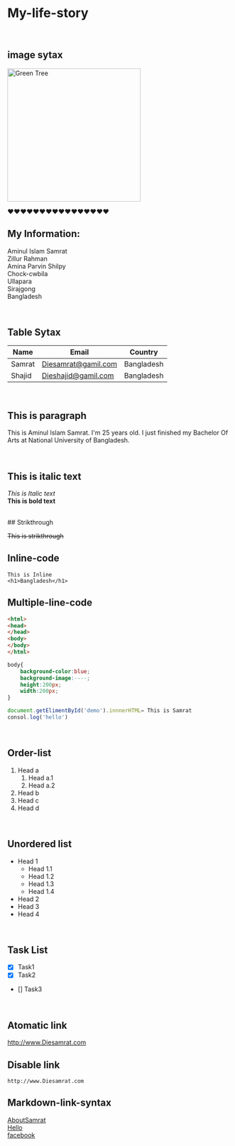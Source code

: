 <!--My life story markdown-->
# My-life-story


</br>  

## image sytax  

<!-- ![Profile](./img/green.jpg) -->
<img src="./img/green.jpg" width="300px" Height="300px" title="Green Tree"/>   

❤️❤️❤️❤️❤️❤️❤️❤️❤️❤️❤️❤️❤️❤️❤️❤️


## My Information:
 Aminul Islam Samrat  
 Zillur Rahman  
 Amina Parvin Shilpy  
 Chock-cwbila  
 Ullapara  
 Sirajgong  
 Bangladesh  


</br>

 ## Table Sytax  
| Name | Email | Country |  
| ---- | ----- | ------- |
| Samrat | Diesamrat@gamil.com | Bangladesh |  
| Shajid | Dieshajid@gamil.com | Bangladesh |  


</br>

 ## This is paragraph    

<p> This is Aminul Islam Samrat. I'm 25 years old. I just finished my Bachelor Of Arts at National University of Bangladesh.</p> 

</br>

## This is italic text  

_This is Italic text_  
__This is bold text__   


</br>
## Strikthrough  


~~This is strikthrough~~ 


## Inline-code 
`This is Inline`  
`<h1>Bangladesh</h1>` 
## Multiple-line-code 
```html
<html>
<head>
</head>
<body>
</body>
</html>
```  
```css 
body{
    background-color:blue;
    background-image:----;
    height:200px;
    width:200px;
}
``` 
```javascript
document.getElimentById('demo').innnerHTML= This is Samrat  
consol.log('hello')
```

</br>  

## Order-list  

1. Head a
    1. Head a.1
    2. Head a.2 
2. Head b  
3. Head c  
4. Head d

</br>

## Unordered list

- Head 1
    - Head 1.1
    - Head 1.2
    - Head 1.3
    - Head 1.4
- Head 2
- Head 3 
- Head 4  



</br>  

## Task List  
- [X] Task1
- [X] Task2
- [] Task3  


</br>

## Atomatic link

http://www.Diesamrat.com

## Disable link  

`http://www.Diesamrat.com`  


## Markdown-link-syntax
[AboutSamrat][Websitelink]  
[Hello][Helloworld]  
[facebook][facebooklink]

<!-- All link Is here -->
[Websitelink]:http://www.prothom-alo.com  
[Helloworld]:http://www.diesamrat.com  
[facebooklink]:http://www.diesamrat/facebook.com  


</br>  

 




